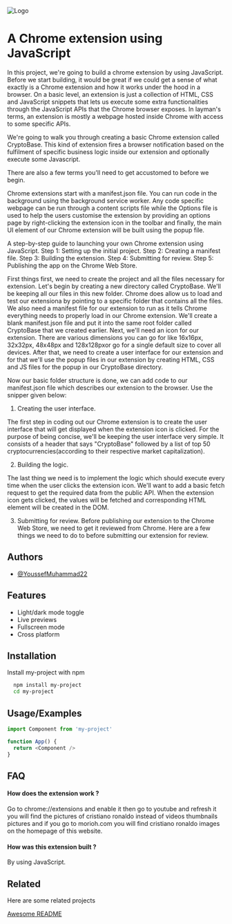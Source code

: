 
![Logo](https://dev-to-uploads.s3.amazonaws.com/uploads/articles/th5xamgrr6se0x5ro4g6.png)


# A Chrome extension using JavaScript

In this project, we're going to build a chrome extension by using JavaScript.
Before we start building, it would be great if we could get a sense of what exactly is a Chrome extension and how it works under the hood in a browser. On a basic level, an extension is just a collection of HTML, CSS and JavaScript snippets that lets us execute some extra functionalities through the JavaScript APIs that the Chrome browser exposes. In layman's terms, an extension is mostly a webpage hosted inside Chrome with access to some specific APIs.

 We're going to walk you through creating a basic Chrome extension called CryptoBase. This kind of extension fires a browser notification based on the fulfilment of specific business logic inside our extension and optionally execute some Javascript.

There are also a few terms you'll need to get accustomed to before we begin.

Chrome extensions start with a manifest.json file. You can run code in the background using the background service worker. Any code specific webpage can be run through a content scripts file while the Options file is used to help the users customise the extension by providing an options page by right-clicking the extension icon in the toolbar and finally, the main UI element of our Chrome extension will be built using the popup file.


A step-by-step guide to launching your own Chrome extension using JavaScript.
Step 1: Setting up the initial project.
Step 2: Creating a manifest file.
Step 3: Building the extension.
Step 4: Submitting for review.
Step 5: Publishing the app on the Chrome Web Store.


First things first, we need to create the project and all the files necessary for extension. Let's begin by creating a new directory called CryptoBase. We'll be keeping all our files in this new folder. Chrome does allow us to load and test our extensiona by pointing to a specific folder that contains all the files.
We also need a manifest file for our extension to run as it tells Chrome everything needs to properly load in our Chrome extension. We'll create a blank manifest.json file and put it into the same root folder called CryptoBase that we created earlier.
Next, we'll need an icon for our extension. There are various dimensions you can go for like 16x16px, 32x32px, 48x48px and 128x128pxor go for a single default size to cover all devices.
After that, we need to create a user interface for our extension and for that we'll use the popup files in our extension by creating HTML, CSS and JS files for the popup in our CryptoBase directory.


Now our basic folder structure is done, we can add code to our manifest.json file which describes our extension to the browser. Use the snipper given below:


1. Creating the user interface.

The first step in coding out our Chrome extension is to create the user interface that will get displayed when the extension icon is clicked. For the purpose of being concise, we'll be keeping the user interface very simple. It consists of a header that says "CryptoBase" followed by a list of top 50 cryptocurrencies(according to their respective market capitalization). 

2. Building the logic.

The last thing we need is to implement the logic which should execute every time when the user clicks the extension icon. We'll want to add a basic fetch request to get the required data from the public API. When the extension icon gets clicked, the values will be fetched and corresponding HTML element will be created in the DOM.

3. Submitting for review.
Before publishing our extension to the Chrome Web Store, we need to get it reviewed from Chrome. Here are a few things we need to do to before submitting our extension for review.








## Authors

- [@YoussefMuhammad22](https://github.com/YoussefMuhammad22)


## Features

- Light/dark mode toggle
- Live previews
- Fullscreen mode
- Cross platform


## Installation

Install my-project with npm

```bash
  npm install my-project
  cd my-project
```
    
## Usage/Examples

```javascript
import Component from 'my-project'

function App() {
  return <Component />
}
```


## FAQ

#### How does the extension work ?

Go to chrome://extensions and enable it then go to youtube and refresh it you will find the pictures of cristiano ronaldo instead of videos thumbnails pictures
and if you go to morioh.com you will find cristiano ronaldo images on the homepage of this website.
#### How was this extension built ?

By using JavaScript.

## Related

Here are some related projects

[Awesome README](https://github.com/matiassingers/awesome-readme)

